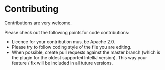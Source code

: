 # Contributing

Contributions are very welcome.

Please check out the following points for code contributions:
* Licence for your contribution must be Apache 2.0.
* Please try to follow coding style of the file you are editing.
* When possible, create pull requests against the master branch
  (which is the plugin for the oldest supported IntelliJ version).
  This way your feature / fix will be included in all future versions.
